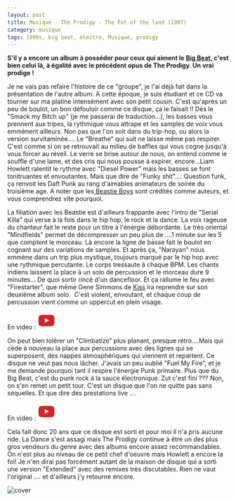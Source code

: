 ```yaml
---
layout: post
title: Musique - The Prodigy - The Fat of the land (1997)
category: musique
tags: 1990s, big beat, electro, Musique, prodigy
---
```

**S'il y a encore un album à posséder pour ceux qui aiment le <a href="https://fr.wikipedia.org/wiki/Big_beat">Big Beat</a>, c'est bien celui là, à égalité avec le précédent opus de The Prodigy. Un vrai prodige !**

Je ne vais pas refaire l'histoire de ce "groupe", je l'ai déjà fait dans la présentation de l'autre album. A cette époque, je suis étudiant et ce CD va tourner sur ma platine intensément avec son petit cousin. C'est qu'après un peu de boulot, un bon défouloir comme ce disque, ça le faisait !! Dès le "Smack my Bitch up" (je me passerai de traduction...), les basses vous prennent aux tripes, la rythmique vous attrape et les samples de voix vous emmènent ailleurs. Non pas que l'on soit dans du trip-hop, ou alors la version survitaminée.... Le "Breathe" qui suit ne laisse même pas respirer. C'est comme si on se retrouvait au milieu de baffles qui vous cogne jusqu'à vous forcer au réveil. Le verre se brise autour de nous, on entend comme le souffle d'une lame, et des cris qui nous pousse à expirer, encore...Liam Howlett ralentit le rythme avec "Diesel Power" mais les basses se font tonitruantes et envoutantes. Mais que dire de "Funky shit".... Question funk, ça renvoit les Daft Punk au rang d'aimables animateurs de soirée du troisième age. A noter que les<a href="https://cheziceman.wordpress.com/2016/07/01/beastie-boys-licensed-to-ill-2/"> Beastie Boys</a> sont crédités comme auteurs, et vous comprendrez vite pourquoi.

La filiation avec les Beastie est d'ailleurs frappante avec l'intro de "Serial Killa" qui verse à la fois dans le hip hop, le rock et la dance. La voix rageuse du chanteur fait le reste pour un titre à l'énergie débordante. Le très oriental "Mindfields" permet de décompresser un peu plus de ....1 minute sur les 5 que comptent le morceau. Là encore la ligne de basse fait le boulot en cognant sur des variations de samples. Et après ça, "Narayan" nous emmène dans un trip plus mystique, toujours marqué par le hip hop avec une rythmique percutante. Le corps tressaute à chaque BPM. Les chants indiens laissent la place à un solo de percussion et le morceau dure 9 minutes... De quoi sortir rincé d'un dancefloor. Et ça rallume le feu avec "Firestarter", que même Gene Simmons de <a href="https://cheziceman.wordpress.com/2008/06/05/kiss-cinder-road-munich-2008/">Kiss</a> ira reprendre sur son deuxième album solo.  C'est violent, envoutant, et chaque coup de percussion vient comme un uppercut en plein visage.

En video : [![video](/images/youtube.png)](https://www.youtube.com/watch?v=wmin5WkOuPw)

On peut bien tolérer un "Climbatize" plus planant, presque rétro....Mais qui cède à nouveau la place aux percussions avec des lignes qui se superposent, des nappes atmosphériques qui viennent et repartent. Ce disque ne veut pas nous lâcher. J'avais un peu oublié "Fuel My Fire", et je me demande pourquoi tant il respire l'énergie Punk primaire. Plus que du Big Beat, c'est du punk rock à la sauce électronique. Zut c'est fini ??? Non, on s'en remet un petit tour. C'est un disque que l'on ne quitte pas sans séquelles. Et que dire des prestations live ....

En video : [![video](/images/youtube.png)](https://www.youtube.com/watch?v=WrufVhG8jnU)

Cela fait donc 20 ans que ce disque est sorti et pour moi il n'a pris aucune ride. La Dance s'est assagi mais The Prodigy continue à être un des plus gros vendeurs du genre avec des albums encore assez recommandables. On n'est plus au niveau de ce petit chef d'oeuvre mais Howlett a encore la foi! Je n'en dirai pas forcément autant de la maison de disque qui a sorti une version "Extended" avec des remixes très discutables. Rien ne vaut l'original .... et d'ailleurs j'y retourne encore.

![cover](https://filedn.eu/llqi9IBxlYouGRXYG2xlROb/img/2017/fatoftheland.jpg)
